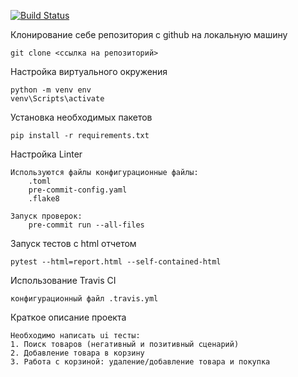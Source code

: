 [![Build Status](https://app.travis-ci.com/chepel-vn/innopolis_grocery_store.svg?branch=master)](https://app.travis-ci.com/chepel-vn/innopolis_grocery_store)

Клонирование себе репозитория с github на локальную машину

    git clone <ссылка на репозиторий>

Настройка виртуального окружения

    python -m venv env
    venv\Scripts\activate

Установка необходимых пакетов

    pip install -r requirements.txt

Настройка Linter

    Используются файлы конфигурационные файлы:
        .toml
        pre-commit-config.yaml
        .flake8

    Запуск проверок:
        pre-commit run --all-files

Запуск тестов с html отчетом

    pytest --html=report.html --self-contained-html

Использование Travis CI

    конфигурационный файл .travis.yml

Краткое описание проекта

    Необходимо написать ui тесты:
    1. Поиск товаров (негативный и позитивный сценарий)
    2. Добавление товара в корзину
    3. Работа с корзиной: удаление/добавление товара и покупка



